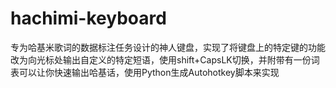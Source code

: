 # hachimi-keyboard
专为哈基米歌词的数据标注任务设计的神人键盘，实现了将键盘上的特定键的功能改为向光标处输出自定义的特定短语，使用shift+CapsLK切换，并附带有一份词表可以让你快速输出哈基话，使用Python生成Autohotkey脚本来实现
